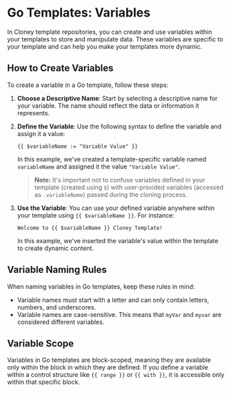 # Go Templates: Variables

In Cloney template repositories, you can create and use variables within your templates to store and manipulate data. These variables are specific to your template and can help you make your templates more dynamic.

## How to Create Variables

To create a variable in a Go template, follow these steps:

1. **Choose a Descriptive Name**: Start by selecting a descriptive name for your variable. The name should reflect the data or information it represents.

1. **Define the Variable**: Use the following syntax to define the variable and assign it a value:

    ```plaintext
    {{ $variableName := "Variable Value" }}
    ```

    In this example, we've created a template-specific variable named `variableName` and assigned it the value `"Variable Value"`.

    > **Note:** It's important not to confuse variables defined in your template (created using `$`) with user-provided variables (accessed as `.variableName`) passed during the cloning process.

1. **Use the Variable**: You can use your defined variable anywhere within your template using `{{ $variableName }}`. For instance:

    ```plaintext
    Welcome to {{ $variableName }} Cloney Template!
    ```

    In this example, we've inserted the variable's value within the template to create dynamic content.

## Variable Naming Rules

When naming variables in Go templates, keep these rules in mind:

- Variable names must start with a letter and can only contain letters, numbers, and underscores.
- Variable names are case-sensitive. This means that `myVar` and `myvar` are considered different variables.

## Variable Scope

Variables in Go templates are block-scoped, meaning they are available only within the block in which they are defined. If you define a variable within a control structure like `{{ range }}` or `{{ with }}`, it is accessible only within that specific block.
